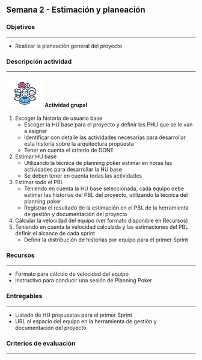 
## Semana 2 - Estimación y planeación

### Objetivos

---
* Realizar la planeación general del proyecto


### Descripción actividad

---
#### ![](./../../assets/images/grupo.png) Actividad grupal

1. Escoger la historia de usuario base
   * Escoger la HU base para el proyecto y definir los PHU que se le van a asignar
   * Identificar con detalle las actividades necesarias para desarrollar esta historia sobre la arquitectura propuesta
   * Tener en cuenta el criterio de DONE
2. Estimar HU base
   * Utilizando la técnica de planning poker estimar en horas las actividades para desarrollar la HU base
   * Se deben tener en cuenta todas las actividades
3. Estimar todo el PBL
   * Teniendo en cuenta la HU base seleccionada, cada equipo debe estimar las historias del PBL del proyecto, utilizando la técnica del planning poker
   * Registrar el resultado de la estimación en el PBL de la herramienta de gestión y documentación del proyecto
4. Cálcular la velocidad del equipo (ver formato disponible en Recursos)
5. Teniendo en cuenta la velocidad calculada y las estimaciones del PBL definir el alcance de cada sprint
   * Definir la distribución de historias por equipo para el primer Sprint

 
### Recursos 

---
* Formato para cálculo de velocidad del equipo
* Instructivo para conducir una sesión de Planning Poker

### Entregables

---
* Listado de HU propuestas para el primer Sprint
* URL al espacio del equipo en la herramienta de gestión y documentación del proyecto

### Criterios de evaluación

---


